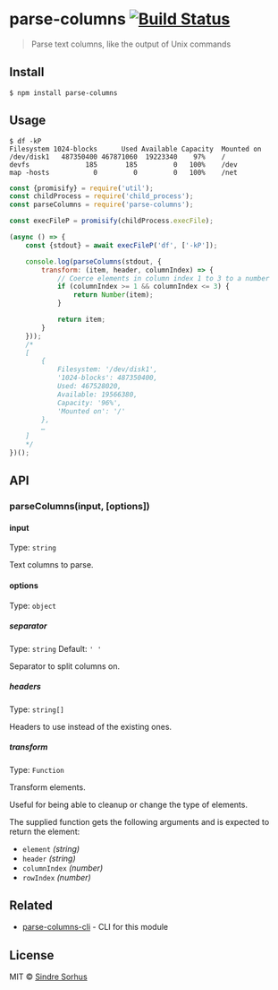 # parse-columns [![Build Status](https://travis-ci.org/sindresorhus/parse-columns.svg?branch=master)](https://travis-ci.org/sindresorhus/parse-columns)

> Parse text columns, like the output of Unix commands


## Install

```
$ npm install parse-columns
```


## Usage

```
$ df -kP
Filesystem 1024-blocks      Used Available Capacity  Mounted on
/dev/disk1   487350400 467871060  19223340    97%    /
devfs              185       185         0   100%    /dev
map -hosts           0         0         0   100%    /net
```

```js
const {promisify} = require('util');
const childProcess = require('child_process');
const parseColumns = require('parse-columns');

const execFileP = promisify(childProcess.execFile);

(async () => {
	const {stdout} = await execFileP('df', ['-kP']);

	console.log(parseColumns(stdout, {
		transform: (item, header, columnIndex) => {
			// Coerce elements in column index 1 to 3 to a number
			if (columnIndex >= 1 && columnIndex <= 3) {
				return Number(item);
			}

			return item;
		}
	}));
	/*
	[
		{
			Filesystem: '/dev/disk1',
			'1024-blocks': 487350400,
			Used: 467528020,
			Available: 19566380,
			Capacity: '96%',
			'Mounted on': '/'
		},
		…
	]
	*/
})();
```


## API

### parseColumns(input, [options])

#### input

Type: `string`

Text columns to parse.

#### options

Type: `object`

##### separator

Type: `string`
Default: `' '`

Separator to split columns on.

##### headers

Type: `string[]`

Headers to use instead of the existing ones.

##### transform

Type: `Function`

Transform elements.

Useful for being able to cleanup or change the type of elements.

The supplied function gets the following arguments and is expected to return the element:

- `element` *(string)*
- `header` *(string)*
- `columnIndex` *(number)*
- `rowIndex` *(number)*


## Related

- [parse-columns-cli](https://github.com/sindresorhus/parse-columns-cli) - CLI for this module


## License

MIT © [Sindre Sorhus](https://sindresorhus.com)
